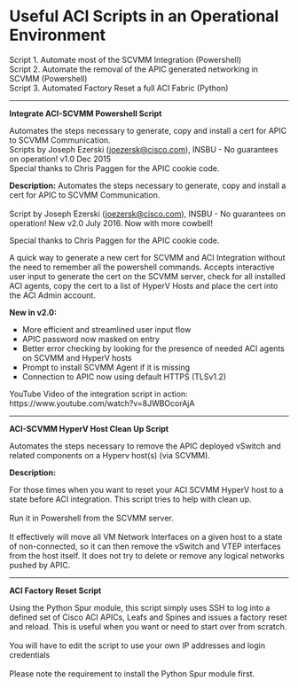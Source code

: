 # Useful ACI Scripts in an Operational Environment
Script 1.  Automate most of the SCVMM Integration (Powershell)
<BR>
Script 2.  Automate the removal of the APIC generated networking in SCVMM (Powershell)
<BR>
Script 3.  Automated Factory Reset a full ACI Fabric (Python)
<HR>
<B>Integrate ACI-SCVMM Powershell Script</B>

Automates the steps necessary to generate, copy and install a cert for APIC to SCVMM Communication.
<BR>
Scripts by Joseph Ezerski (joezersk@cisco.com), INSBU - No guarantees on operation! v1.0 Dec 2015
<BR>
Special thanks to Chris Paggen for the APIC cookie code.

<B>Description:</B>
Automates the steps necessary to generate, copy and install a cert for APIC to SCVMM Communication.
<BR><BR>
Script by Joseph Ezerski (joezersk@cisco.com), INSBU - No guarantees on operation! New v2.0 July 2016.
Now with more cowbell!
<P>
Special thanks to Chris Paggen for the APIC cookie code.
<P>
A quick way to generate a new cert for SCVMM and ACI Integration without the need to remember all the powershell commands.
Accepts interactive user input to generate the cert on the SCVMM server, check for all installed ACI agents, copy the cert to a list of HyperV Hosts and place the cert into the ACI Admin account.


<B>New in v2.0:</B>
<ul type="square">
    <li>More efficient and streamlined user input flow</li>
    <li>APIC password now masked on entry</li>
    <li>Better error checking by looking for the presence of needed ACI agents on SCVMM and HyperV hosts</li>
    <li>Prompt to install SCVMM Agent if it is missing</li>
    <li>Connection to APIC now using default HTTPS (TLSv1.2)</li>
</ul>
<P>
YouTube Video of the integration script in action:  https://www.youtube.com/watch?v=8JWBOcorAjA


<HR>
<B>ACI-SCVMM HyperV Host Clean Up Script</B>

Automates the steps necessary to remove the APIC deployed vSwitch and related components on a Hyperv host(s) (via SCVMM).
<BR>

<B>Description:</B>

For those times when you want to reset your ACI SCVMM HyperV host to a state before ACI integration.  This script tries to help with clean up.  
<BR>
Run it in Powershell from the SCVMM server.  
<BR>
It effectively will move all VM Network Interfaces on a given host to a state of non-connected, so it can then remove the vSwitch and VTEP interfaces from the host itself.  It does not try to delete or remove any logical networks pushed by APIC.

<HR>
<B>ACI Factory Reset Script</B>

Using the Python Spur module, this script simply uses SSH to log into a defined set of Cisco ACI APICs, Leafs and Spines and issues a factory reset and reload.  This is useful when you want or need to start over from scratch.
<BR><BR>
You will have to edit the script to use your own IP addresses and login credentials
<BR><BR>
Please note the requirement to install the Python Spur module first.
